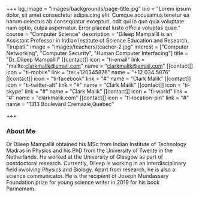 +++
bg_image = "images/backgrounds/page-title.jpg"
bio = "Lorem ipsum dolor, sit amet consectetur adipisicing elit. Cumque accusamus tenetur ea harum delectus ab consequatur excepturi, odit qui in quo quia voluptate nam optio, culpa aspernatur. Error placeat iusto officia voluptas quae."
course = "Computer Science"
description = "Dileep Mampallil is an Assistant Professor in Indian Institute of Science Education and Research, Tirupati."
image = "images/teachers/teacher-2.jpg"
interest = ["Computer Networking", "Computer Security", "Human Computer Interfacing"]
title = "Dr. Dileep Mampallil"
[[contact]]
icon = "ti-email"
link = "mailto:clarkmalik@email.com"
name = "clarkmalik@email.com"
[[contact]]
icon = "ti-mobile"
link = "tel:+120345876"
name = "+12 034 5876"
[[contact]]
icon = "ti-facebook"
link = "#"
name = "Clark Malik"
[[contact]]
icon = "ti-twitter-alt"
link = "#"
name = "Clark Malik"
[[contact]]
icon = "ti-skype"
link = "#"
name = "Clark Malik"
[[contact]]
icon = "ti-world"
link = "#"
name = "clarkmalik.com"
[[contact]]
icon = "ti-location-pin"
link = "#"
name = "1313 Boulevard Cremazie,Quebec"

+++
### About Me

Dr Dileep Mampallil obtained his MSc from Indian Institute of Technology Madras in Physics and his PhD from the University of Twente in the Netherlands. He worked at the University of Glasgow as part of postdoctoral research. Currently, Dileep is working in an interdisciplinary field involving Physics and Biology. Apart from research, he is also a science communicator. He is the recipient of Joseph Mundassery Foundation prize for young science writer in 2019 for his book  
Parinamam.